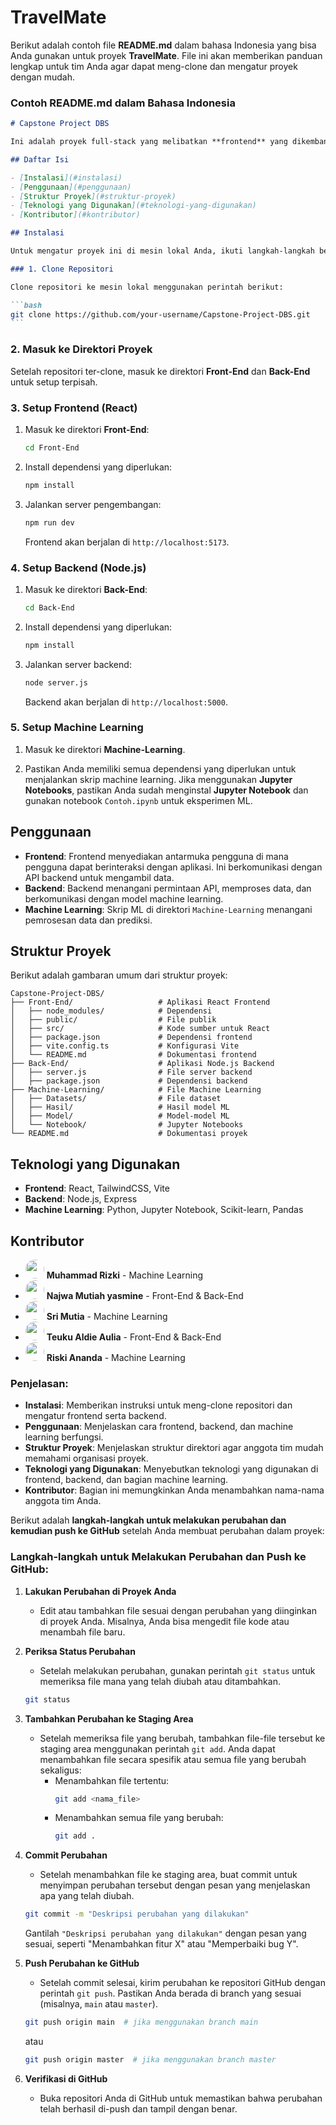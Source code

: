 # TravelMate

Berikut adalah contoh file **README.md** dalam bahasa Indonesia yang bisa Anda gunakan untuk proyek **TravelMate**. File ini akan memberikan panduan lengkap untuk tim Anda agar dapat meng-clone dan mengatur proyek dengan mudah.

### Contoh **README.md** dalam Bahasa Indonesia

````markdown
# Capstone Project DBS

Ini adalah proyek full-stack yang melibatkan **frontend** yang dikembangkan dengan **React**, **backend** yang diimplementasikan dengan **Node.js**, dan beberapa fungsionalitas **machine learning**.

## Daftar Isi

- [Instalasi](#instalasi)
- [Penggunaan](#penggunaan)
- [Struktur Proyek](#struktur-proyek)
- [Teknologi yang Digunakan](#teknologi-yang-digunakan)
- [Kontributor](#kontributor)

## Instalasi

Untuk mengatur proyek ini di mesin lokal Anda, ikuti langkah-langkah berikut:

### 1. Clone Repositori

Clone repositori ke mesin lokal menggunakan perintah berikut:

```bash
git clone https://github.com/your-username/Capstone-Project-DBS.git
```
````

### 2. Masuk ke Direktori Proyek

Setelah repositori ter-clone, masuk ke direktori **Front-End** dan **Back-End** untuk setup terpisah.

### 3. Setup Frontend (React)

1. Masuk ke direktori **Front-End**:

   ```bash
   cd Front-End
   ```

2. Install dependensi yang diperlukan:

   ```bash
   npm install
   ```

3. Jalankan server pengembangan:

   ```bash
   npm run dev
   ```

   Frontend akan berjalan di `http://localhost:5173`.

### 4. Setup Backend (Node.js)

1. Masuk ke direktori **Back-End**:

   ```bash
   cd Back-End
   ```

2. Install dependensi yang diperlukan:

   ```bash
   npm install
   ```

3. Jalankan server backend:

   ```bash
   node server.js
   ```

   Backend akan berjalan di `http://localhost:5000`.

### 5. Setup Machine Learning

1. Masuk ke direktori **Machine-Learning**.

2. Pastikan Anda memiliki semua dependensi yang diperlukan untuk menjalankan skrip machine learning. Jika menggunakan **Jupyter Notebooks**, pastikan Anda sudah menginstal **Jupyter Notebook** dan gunakan notebook `Contoh.ipynb` untuk eksperimen ML.

## Penggunaan

- **Frontend**: Frontend menyediakan antarmuka pengguna di mana pengguna dapat berinteraksi dengan aplikasi. Ini berkomunikasi dengan API backend untuk mengambil data.
- **Backend**: Backend menangani permintaan API, memproses data, dan berkomunikasi dengan model machine learning.
- **Machine Learning**: Skrip ML di direktori `Machine-Learning` menangani pemrosesan data dan prediksi.

## Struktur Proyek

Berikut adalah gambaran umum dari struktur proyek:

```
Capstone-Project-DBS/
├── Front-End/                   # Aplikasi React Frontend
│   ├── node_modules/            # Dependensi
│   ├── public/                  # File publik
│   ├── src/                     # Kode sumber untuk React
│   ├── package.json             # Dependensi frontend
│   ├── vite.config.ts           # Konfigurasi Vite
│   └── README.md                # Dokumentasi frontend
├── Back-End/                    # Aplikasi Node.js Backend
│   ├── server.js                # File server backend
│   ├── package.json             # Dependensi backend
├── Machine-Learning/            # File Machine Learning
│   ├── Datasets/                # File dataset
│   ├── Hasil/                   # Hasil model ML
│   ├── Model/                   # Model-model ML
│   └── Notebook/                # Jupyter Notebooks
└── README.md                    # Dokumentasi proyek
```

## Teknologi yang Digunakan

- **Frontend**: React, TailwindCSS, Vite
- **Backend**: Node.js, Express
- **Machine Learning**: Python, Jupyter Notebook, Scikit-learn, Pandas

## Kontributor

- <img src="https://avatars.githubusercontent.com/u/112327133?v=4" width="30" height="30" style="border-radius: 50%;"> **Muhammad Rizki** - Machine Learning
- <img src="https://avatars.githubusercontent.com/u/181300290?v=4" width="30" height="30" style="border-radius: 50%;"> **Najwa Mutiah yasmine** - Front-End & Back-End
- <img src="https://avatars.githubusercontent.com/u/112511554?v=4" width="30" height="30" style="border-radius: 50%;"> **Sri Mutia** - Machine Learning
- <img src="https://avatars.githubusercontent.com/u/112487598?v=4" width="30" height="30" style="border-radius: 50%;"> **Teuku Aldie Aulia** - Front-End & Back-End
- <img src="https://avatars.githubusercontent.com/u/112398559?s=400&u=f567b90da41ebf745f341badb5aa8a24568d5f90&v=4" width="30" height="30" style="border-radius: 50%;"> **Riski Ananda** - Machine Learning

### Penjelasan:

- **Instalasi**: Memberikan instruksi untuk meng-clone repositori dan mengatur frontend serta backend.
- **Penggunaan**: Menjelaskan cara frontend, backend, dan machine learning berfungsi.
- **Struktur Proyek**: Menjelaskan struktur direktori agar anggota tim mudah memahami organisasi proyek.
- **Teknologi yang Digunakan**: Menyebutkan teknologi yang digunakan di frontend, backend, dan bagian machine learning.
- **Kontributor**: Bagian ini memungkinkan Anda menambahkan nama-nama anggota tim Anda.

Berikut adalah **langkah-langkah untuk melakukan perubahan dan kemudian push ke GitHub** setelah Anda membuat perubahan dalam proyek:

### Langkah-langkah untuk Melakukan Perubahan dan Push ke GitHub:

1. **Lakukan Perubahan di Proyek Anda**

   - Edit atau tambahkan file sesuai dengan perubahan yang diinginkan di proyek Anda. Misalnya, Anda bisa mengedit file kode atau menambah file baru.

2. **Periksa Status Perubahan**

   - Setelah melakukan perubahan, gunakan perintah `git status` untuk memeriksa file mana yang telah diubah atau ditambahkan.

   ```bash
   git status
   ```

3. **Tambahkan Perubahan ke Staging Area**

   - Setelah memeriksa file yang berubah, tambahkan file-file tersebut ke staging area menggunakan perintah `git add`. Anda dapat menambahkan file secara spesifik atau semua file yang berubah sekaligus:
     - Menambahkan file tertentu:
       ```bash
       git add <nama_file>
       ```
     - Menambahkan semua file yang berubah:
       ```bash
       git add .
       ```

4. **Commit Perubahan**

   - Setelah menambahkan file ke staging area, buat commit untuk menyimpan perubahan tersebut dengan pesan yang menjelaskan apa yang telah diubah.

   ```bash
   git commit -m "Deskripsi perubahan yang dilakukan"
   ```

   Gantilah `"Deskripsi perubahan yang dilakukan"` dengan pesan yang sesuai, seperti "Menambahkan fitur X" atau "Memperbaiki bug Y".

5. **Push Perubahan ke GitHub**

   - Setelah commit selesai, kirim perubahan ke repositori GitHub dengan perintah `git push`. Pastikan Anda berada di branch yang sesuai (misalnya, `main` atau `master`).

   ```bash
   git push origin main  # jika menggunakan branch main
   ```

   atau

   ```bash
   git push origin master  # jika menggunakan branch master
   ```

6. **Verifikasi di GitHub**
   - Buka repositori Anda di GitHub untuk memastikan bahwa perubahan telah berhasil di-push dan tampil dengan benar.
